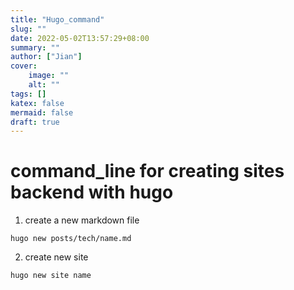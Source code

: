 ```yaml
---
title: "Hugo_command"
slug: ""
date: 2022-05-02T13:57:29+08:00
summary: ""
author: ["Jian"]
cover:
    image: ""
    alt: ""
tags: []
katex: false
mermaid: false
draft: true
---
```


# command_line for creating sites backend with hugo

1. create a new markdown file
```shell
hugo new posts/tech/name.md
```

2. create new site
```shell
hugo new site name
```